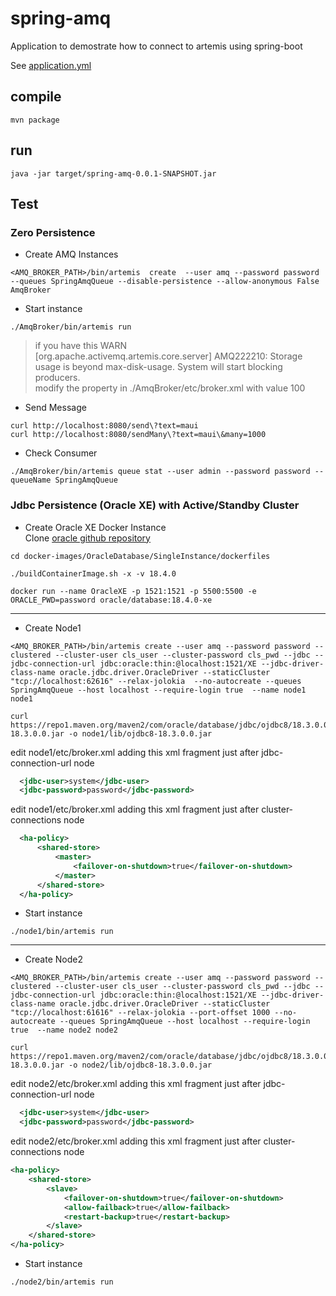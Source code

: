 # spring-amq

Application to demostrate how to connect to artemis using spring-boot

See [application.yml](src/main/resources/application.yml)

## compile
```shell
mvn package
``` 

## run
```shell
java -jar target/spring-amq-0.0.1-SNAPSHOT.jar
``` 


## Test
### Zero Persistence
* Create AMQ Instances
```shell
<AMQ_BROKER_PATH>/bin/artemis  create  --user amq --password password --queues SpringAmqQueue --disable-persistence --allow-anonymous False AmqBroker
```

* Start instance
```shell
./AmqBroker/bin/artemis run
```
> if you have this WARN   
> [org.apache.activemq.artemis.core.server] AMQ222210: Storage usage is beyond max-disk-usage. System will start blocking producers.   
> modify the property <max-disk-usage> in ./AmqBroker/etc/broker.xml with value 100 

* Send Message
```shell
curl http://localhost:8080/send\?text=maui
curl http://localhost:8080/sendMany\?text=maui\&many=1000
``` 

* Check Consumer
```shell
./AmqBroker/bin/artemis queue stat --user admin --password password --queueName SpringAmqQueue
``` 

### Jdbc Persistence (Oracle XE) with Active/Standby Cluster
* Create Oracle XE Docker Instance   
Clone [oracle github repository](https://github.com/oracle/docker-images.git)   
```
cd docker-images/OracleDatabase/SingleInstance/dockerfiles

./buildContainerImage.sh -x -v 18.4.0

docker run --name OracleXE -p 1521:1521 -p 5500:5500 -e ORACLE_PWD=password oracle/database:18.4.0-xe
```
---
* Create Node1
```shell
<AMQ_BROKER_PATH>/bin/artemis create --user amq --password password --clustered --cluster-user cls_user --cluster-password cls_pwd --jdbc --jdbc-connection-url jdbc:oracle:thin:@localhost:1521/XE --jdbc-driver-class-name oracle.jdbc.driver.OracleDriver --staticCluster "tcp://localhost:62616" --relax-jolokia  --no-autocreate --queues SpringAmqQueue --host localhost --require-login true  --name node1 node1

curl https://repo1.maven.org/maven2/com/oracle/database/jdbc/ojdbc8/18.3.0.0/ojdbc8-18.3.0.0.jar -o node1/lib/ojdbc8-18.3.0.0.jar 
```

edit node1/etc/broker.xml adding this xml fragment just after jdbc-connection-url node 
```xml
  <jdbc-user>system</jdbc-user>
  <jdbc-password>password</jdbc-password>
```

edit node1/etc/broker.xml adding this xml fragment just after cluster-connections node 
```xml
  <ha-policy>
      <shared-store>
          <master>
              <failover-on-shutdown>true</failover-on-shutdown>
          </master>
      </shared-store>
  </ha-policy>
```

* Start instance
```shell
./node1/bin/artemis run
```
---
* Create Node2
```shell
<AMQ_BROKER_PATH>/bin/artemis create --user amq --password password --clustered --cluster-user cls_user --cluster-password cls_pwd --jdbc --jdbc-connection-url jdbc:oracle:thin:@localhost:1521/XE --jdbc-driver-class-name oracle.jdbc.driver.OracleDriver --staticCluster "tcp://localhost:61616" --relax-jolokia --port-offset 1000 --no-autocreate --queues SpringAmqQueue --host localhost --require-login true  --name node2 node2

curl https://repo1.maven.org/maven2/com/oracle/database/jdbc/ojdbc8/18.3.0.0/ojdbc8-18.3.0.0.jar -o node2/lib/ojdbc8-18.3.0.0.jar 
```
edit node2/etc/broker.xml adding this xml fragment just after jdbc-connection-url node 
```xml
  <jdbc-user>system</jdbc-user>
  <jdbc-password>password</jdbc-password>
```

edit node2/etc/broker.xml adding this xml fragment just after cluster-connections node 
```xml
<ha-policy>
    <shared-store>
        <slave>
            <failover-on-shutdown>true</failover-on-shutdown>
            <allow-failback>true</allow-failback>
            <restart-backup>true</restart-backup>
        </slave>
    </shared-store>
</ha-policy>
```

* Start instance
```shell
./node2/bin/artemis run
```